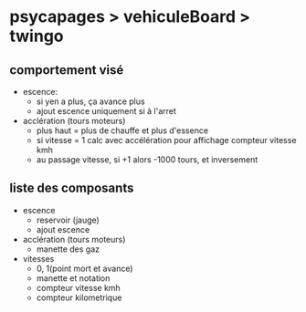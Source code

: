 # psycapages > vehiculeBoard > twingo

## comportement visé
 - escence: 
    - si yen a plus, ça avance plus
    - ajout escence uniquement si à l'arret
 - acclération (tours moteurs)
    - plus haut = plus de chauffe et plus d'essence
    - si vitesse = 1 calc avec accélération pour affichage compteur vitesse kmh
    - au passage vitesse, si +1 alors -1000 tours, et inversement

## liste des composants
 - escence
    - reservoir (jauge)
    - ajout escence
 - acclération (tours moteurs)
    - manette des gaz
 - vitesses
    - 0, 1(point mort et avance)
    - manette et notation
    - compteur vitesse kmh
    - compteur kilometrique